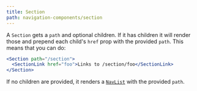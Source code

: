 ```yaml
---
title: Section
path: navigation-components/section
---
```


A `Section` gets a `path` and optional children. If it has children it will
render those and prepend each child's `href` prop with the provided `path`.
This means that you can do:

```.jsx
<Section path="/section">
  <SectionLink href="foo">Links to /section/foo</SectionLink>
</Section>
```

If no children are provided, it renders a [`NavList`](/blueprints/nav-components/NavList) with the provided
`path`.
